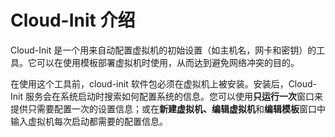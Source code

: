 # Cloud-Init 介绍
Cloud-Init 是一个用来自动配置虚拟机的初始设置（如主机名，网卡和密钥）的工具。它可以在使用模板部署虚拟机时使用，从而达到避免网络冲突的目的。

在使用这个工具前，cloud-init 软件包必须在虚拟机上被安装。安装后，Cloud-Init 服务会在系统启动时搜索如何配置系统的信息。您可以使用**只运行一次**窗口来提供只需要配置一次的设置信息；或在**新建虚拟机、编辑虚拟机**和**编辑模板**窗口中输入虚拟机每次启动都需要的配置信息。
